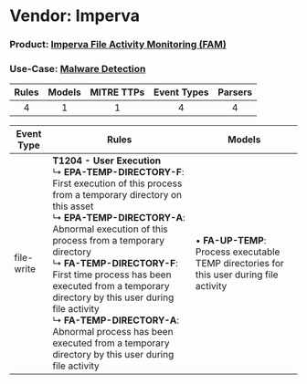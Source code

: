 Vendor: Imperva
===============
### Product: [Imperva File Activity Monitoring (FAM)](../ds_imperva_imperva_file_activity_monitoring_(fam).md)
### Use-Case: [Malware Detection](../../../../UseCases/uc_malware_detection.md)

| Rules | Models | MITRE TTPs | Event Types | Parsers |
|:-----:|:------:|:----------:|:-----------:|:-------:|
|   4   |   1    |     1      |      4      |    4    |

| Event Type | Rules                                                                                                                                                                                                                                                                                                                                                                                                                                                                                                            | Models                                                                                       |
| ---------- | ---------------------------------------------------------------------------------------------------------------------------------------------------------------------------------------------------------------------------------------------------------------------------------------------------------------------------------------------------------------------------------------------------------------------------------------------------------------------------------------------------------------- | -------------------------------------------------------------------------------------------- |
| file-write | <b>T1204 - User Execution</b><br> ↳ <b>EPA-TEMP-DIRECTORY-F</b>: First execution of this process from a temporary directory on this asset<br> ↳ <b>EPA-TEMP-DIRECTORY-A</b>: Abnormal execution of this process from a temporary directory<br> ↳ <b>FA-TEMP-DIRECTORY-F</b>: First time process has been executed from a temporary directory by this user during file activity<br> ↳ <b>FA-TEMP-DIRECTORY-A</b>: Abnormal process has been executed from a temporary directory by this user during file activity |  • <b>FA-UP-TEMP</b>: Process executable TEMP directories for this user during file activity |